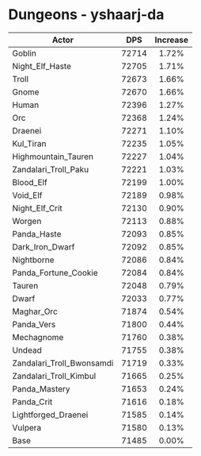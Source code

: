 # Dungeons - yshaarj-da
| Actor | DPS | Increase |
|---|:---:|:---:|
|Goblin|72714|1.72%|
|Night_Elf_Haste|72705|1.71%|
|Troll|72673|1.66%|
|Gnome|72670|1.66%|
|Human|72396|1.27%|
|Orc|72368|1.24%|
|Draenei|72271|1.10%|
|Kul_Tiran|72235|1.05%|
|Highmountain_Tauren|72227|1.04%|
|Zandalari_Troll_Paku|72221|1.03%|
|Blood_Elf|72199|1.00%|
|Void_Elf|72189|0.98%|
|Night_Elf_Crit|72130|0.90%|
|Worgen|72113|0.88%|
|Panda_Haste|72093|0.85%|
|Dark_Iron_Dwarf|72092|0.85%|
|Nightborne|72086|0.84%|
|Panda_Fortune_Cookie|72084|0.84%|
|Tauren|72048|0.79%|
|Dwarf|72033|0.77%|
|Maghar_Orc|71874|0.54%|
|Panda_Vers|71800|0.44%|
|Mechagnome|71760|0.38%|
|Undead|71755|0.38%|
|Zandalari_Troll_Bwonsamdi|71719|0.33%|
|Zandalari_Troll_Kimbul|71665|0.25%|
|Panda_Mastery|71653|0.24%|
|Panda_Crit|71616|0.18%|
|Lightforged_Draenei|71585|0.14%|
|Vulpera|71580|0.13%|
|Base|71485|0.00%|
